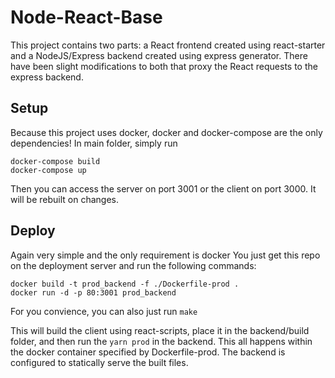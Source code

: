 # Node-React-Base
This project contains two parts: a React frontend created using react-starter and a NodeJS/Express backend created using express generator. There have been slight modifications to both that proxy the React requests to the express backend. 


## Setup
Because this project uses docker, docker and docker-compose are the only dependencies!
In main folder, simply run 
```
docker-compose build 
docker-compose up
```
Then you can access the server on port 3001 or the client on port 3000. It will be rebuilt on changes. 

## Deploy 
Again very simple and the only requirement is docker 
You just get this repo on the deployment server and run the following commands:
```
docker build -t prod_backend -f ./Dockerfile-prod .
docker run -d -p 80:3001 prod_backend
```
For you convience, you can also just run `make`

This will build the client using react-scripts, place it in the backend/build folder, and then run the `yarn prod` in the backend. This all happens within the docker container specified by Dockerfile-prod. The backend is configured to statically serve the built files. 
